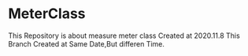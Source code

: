 # MeterClass
This Repository is about measure meter class
Created at 2020.11.8
This Branch Created at Same Date,But differen Time. 
